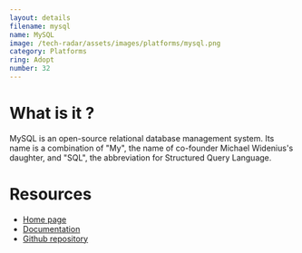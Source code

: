 ```yaml
---
layout: details
filename: mysql 
name: MySQL
image: /tech-radar/assets/images/platforms/mysql.png
category: Platforms
ring: Adopt
number: 32
---
```


# What is it ?
MySQL is an open-source relational database management system. Its name is a combination of "My", the name of co-founder Michael Widenius's daughter, and "SQL", the abbreviation for Structured Query Language.



# Resources
- [Home page](https://www.mysql.com/)
- [Documentation](https://dev.mysql.com/doc/)
- [Github repository](https://github.com/mysql)

